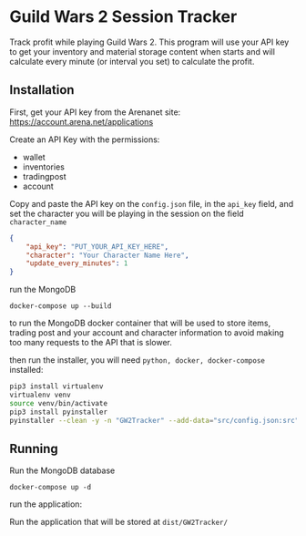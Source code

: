 #  Guild Wars 2 Session Tracker

Track profit while playing Guild Wars 2. This program will use your API key to get your inventory and material storage content when starts and will calculate every minute (or interval you set) to calculate the profit.

## Installation

First, get your API key from the Arenanet site: https://account.arena.net/applications

Create an API Key with the permissions:

+ wallet
+ inventories
+ tradingpost
+ account

Copy and paste the API key on the `config.json` file, in the `api_key` field, and set the character you will be playing in the session on the field `character_name`

```json
{
    "api_key": "PUT_YOUR_API_KEY_HERE",
    "character": "Your Character Name Here",
    "update_every_minutes": 1
}
```

run the MongoDB
```
docker-compose up --build
```
to run the MongoDB docker container that will be used to store items, trading post and your account and character information to avoid making too many requests to the API that is slower.

then run the installer, you will need `python, docker, docker-compose` installed:
```bash
pip3 install virtualenv
virtualenv venv
source venv/bin/activate
pip3 install pyinstaller
pyinstaller --clean -y -n "GW2Tracker" --add-data="src/config.json:src" --windowed main.py
```

## Running

Run the MongoDB database
```
docker-compose up -d
```

run the application:

Run the application that will be stored at `dist/GW2Tracker/`

